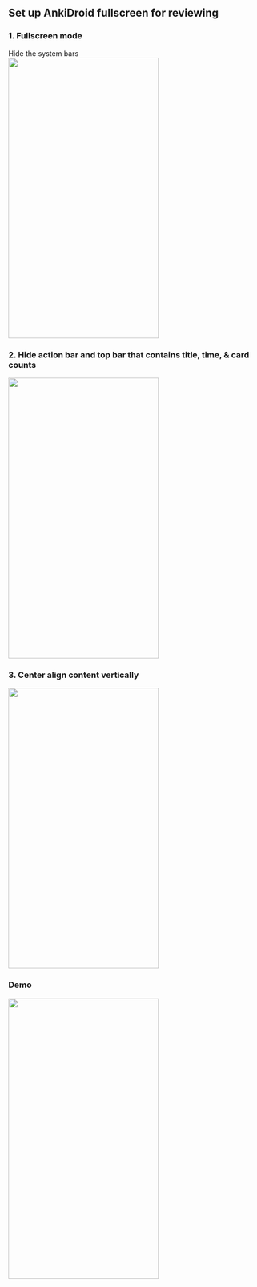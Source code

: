 ## Set up AnkiDroid fullscreen for reviewing 

### 1. Fullscreen mode
Hide the system bars<br>
<img src="https://raw.githubusercontent.com/infinyte7/Anki-xiehanzi/master/image/hide_sytem_bar.gif" height="560" width="300"></img>
### 2. Hide action bar and top bar that contains title, time, & card counts
<img src="https://raw.githubusercontent.com/infinyte7/Anki-xiehanzi/master/image/hide_top_bar.gif" height="560" width="300"></img>

### 3. Center align content vertically 
<img src="https://raw.githubusercontent.com/infinyte7/Anki-xiehanzi/master/image/center_vertical.gif" height="560" width="300"></img>

### Demo
<img src="https://raw.githubusercontent.com/infinyte7/Anki-xiehanzi/master/image/night_mode_demo.gif" height="560" width="300"></img>


